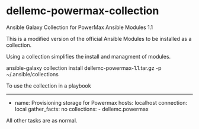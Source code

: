 # dellemc-powermax-collection
Ansible Galaxy Collection for PowerMax Ansible Modules 1.1

This is a modified version of the official Ansible Modules to be installed as a collection.

Using a collection simplifies the install and managment of modules. 

ansible-galaxy collection install dellemc-powermax-1.1.tar.gz -p ~/.ansible/collections

To use the collection in a playbook

---
- name: Provisioning storage for Powermax
  hosts: localhost
  connection: local
  gather_facts: no
  collections:
      - dellemc.powermax

All other tasks are as normal.

